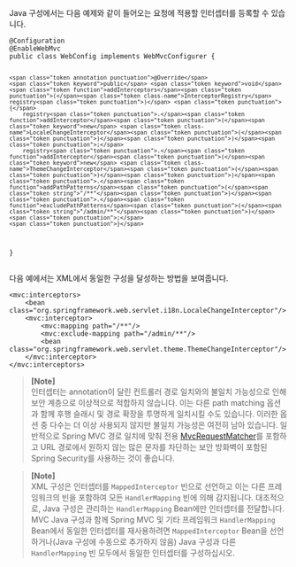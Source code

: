 <p>Java 구성에서는 다음 예제와 같이 들어오는 요청에 적용할 인터셉터를 등록할 수 있습니다.</p>
<pre><code class="language-java"><span class="token annotation punctuation">@Configuration</span>
<span class="token annotation punctuation">@EnableWebMvc</span>
<span class="token keyword">public</span> <span class="token keyword">class</span> <span class="token class-name">WebConfig</span> <span class="token keyword">implements</span> <span class="token class-name">WebMvcConfigurer</span> <span class="token punctuation">{</span>

	<span class="token annotation punctuation">@Override</span>
	<span class="token keyword">public</span> <span class="token keyword">void</span> <span class="token function">addInterceptors</span><span class="token punctuation">(</span><span class="token class-name">InterceptorRegistry</span> registry<span class="token punctuation">)</span> <span class="token punctuation">{</span>
		registry<span class="token punctuation">.</span><span class="token function">addInterceptor</span><span class="token punctuation">(</span><span class="token keyword">new</span> <span class="token class-name">LocaleChangeInterceptor</span><span class="token punctuation">(</span><span class="token punctuation">)</span><span class="token punctuation">)</span><span class="token punctuation">;</span>
		registry<span class="token punctuation">.</span><span class="token function">addInterceptor</span><span class="token punctuation">(</span><span class="token keyword">new</span> <span class="token class-name">ThemeChangeInterceptor</span><span class="token punctuation">(</span><span class="token punctuation">)</span><span class="token punctuation">)</span><span class="token punctuation">.</span><span class="token function">addPathPatterns</span><span class="token punctuation">(</span><span class="token string">"/**"</span><span class="token punctuation">)</span><span class="token punctuation">.</span><span class="token function">excludePathPatterns</span><span class="token punctuation">(</span><span class="token string">"/admin/**"</span><span class="token punctuation">)</span><span class="token punctuation">;</span>
	<span class="token punctuation">}</span>
<span class="token punctuation">}</span></code></pre>
<p>다음 예에서는 XML에서 동일한 구성을 달성하는 방법을 보여줍니다.</p>
<pre><code class="language-xml"><span class="token tag"><span class="token tag"><span class="token punctuation">&lt;</span><span class="token namespace">mvc:</span>interceptors</span><span class="token punctuation">&gt;</span></span>
	<span class="token tag"><span class="token tag"><span class="token punctuation">&lt;</span>bean</span> <span class="token attr-name">class</span><span class="token attr-value"><span class="token punctuation">=</span><span class="token punctuation">"</span>org.springframework.web.servlet.i18n.LocaleChangeInterceptor<span class="token punctuation">"</span></span><span class="token punctuation">/&gt;</span></span>
	<span class="token tag"><span class="token tag"><span class="token punctuation">&lt;</span><span class="token namespace">mvc:</span>interceptor</span><span class="token punctuation">&gt;</span></span>
		<span class="token tag"><span class="token tag"><span class="token punctuation">&lt;</span><span class="token namespace">mvc:</span>mapping</span> <span class="token attr-name">path</span><span class="token attr-value"><span class="token punctuation">=</span><span class="token punctuation">"</span>/**<span class="token punctuation">"</span></span><span class="token punctuation">/&gt;</span></span>
		<span class="token tag"><span class="token tag"><span class="token punctuation">&lt;</span><span class="token namespace">mvc:</span>exclude-mapping</span> <span class="token attr-name">path</span><span class="token attr-value"><span class="token punctuation">=</span><span class="token punctuation">"</span>/admin/**<span class="token punctuation">"</span></span><span class="token punctuation">/&gt;</span></span>
		<span class="token tag"><span class="token tag"><span class="token punctuation">&lt;</span>bean</span> <span class="token attr-name">class</span><span class="token attr-value"><span class="token punctuation">=</span><span class="token punctuation">"</span>org.springframework.web.servlet.theme.ThemeChangeInterceptor<span class="token punctuation">"</span></span><span class="token punctuation">/&gt;</span></span>
	<span class="token tag"><span class="token tag"><span class="token punctuation">&lt;/</span><span class="token namespace">mvc:</span>interceptor</span><span class="token punctuation">&gt;</span></span>
<span class="token tag"><span class="token tag"><span class="token punctuation">&lt;/</span><span class="token namespace">mvc:</span>interceptors</span><span class="token punctuation">&gt;</span></span></code></pre>
<blockquote>
<p><strong>[Note]</strong><br>
인터셉터는 annotation이 달린 컨트롤러 경로 일치와의 불일치 가능성으로 인해 보안 계층으로 이상적으로 적합하지 않습니다. 이는 다른 path matching 옵션과 함께 후행 슬래시 및 경로 확장을 투명하게 일치시킬 수도 있습니다. 이러한 옵션 중 다수는 더 이상 사용되지 않지만 불일치 가능성은 여전히 남아 있습니다. 일반적으로 Spring MVC 경로 일치에 맞춰 전용 <a href="https://docs.spring.io/spring-security/reference/servlet/integrations/mvc.html#mvc-requestmatcher">MvcRequestMatcher</a>를 포함하고 URL 경로에서 원하지 않는 많은 문자를 차단하는 보안 방화벽이 포함된 Spring Security를 사용하는 것이 좋습니다.</p>
</blockquote>
<blockquote>
<p><strong>[Note]</strong><br>
XML 구성은 인터셉터를 <code>MappedInterceptor</code> 빈으로 선언하고 이는 다른 프레임워크의 빈을 포함하여 모든 <code>HandlerMapping</code> 빈에 의해 감지됩니다. 대조적으로, Java 구성은 관리하는 <code>HandlerMapping</code> Bean에만 인터셉터를 전달합니다. MVC Java 구성과 함께 Spring MVC 및 기타 프레임워크 <code>HandlerMapping</code> Bean에서 동일한 인터셉터를 재사용하려면 <code>MappedInterceptor</code> Bean을 선언하거나(Java 구성에 수동으로 추가하지 않음) Java 구성과 다른 <code>HandlerMapping</code> 빈 모두에서 동일한 인터셉터를 구성하십시오.</p>
</blockquote>